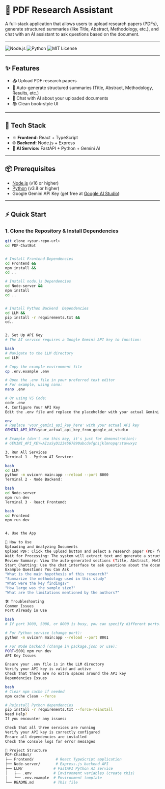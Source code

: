 # 📄 PDF Research Assistant

A full-stack application that allows users to upload research papers (PDFs), generate structured summaries (like Title, Abstract, Methodology, etc.), and chat with an AI assistant to ask questions based on the document.

---

![Node.js](https://img.shields.io/badge/node-%3E%3D16-blue)
![Python](https://img.shields.io/badge/python-%3E%3D3.8-yellow)
![MIT License](https://img.shields.io/badge/license-MIT-green)

---

## ✨ Features

- 📤 Upload PDF research papers
- 📑 Auto-generate structured summaries (Title, Abstract, Methodology, Results, etc.)
- 🤖 Chat with AI about your uploaded documents
- 📚 Clean book-style UI

---

## 🧰 Tech Stack

- ⚛️ **Frontend:** React + TypeScript
- 🌐 **Backend:** Node.js + Express
- 🤖 **AI Service:** FastAPI + Python + Gemini AI

---

## 📦 Prerequisites

- [Node.js](https://nodejs.org/) (v16 or higher)
- [Python](https://www.python.org/) (v3.8 or higher)
- Google Gemini API Key (get free at [Google AI Studio](https://aistudio.google.com/app))

---

## ⚡ Quick Start

### 1. Clone the Repository & Install Dependencies

```bash
git clone <your-repo-url>
cd PDF-ChatBot


# Install Frontend Dependencies
cd Frontend &&
npm install &&
cd ..

# Install node.js Dependencies
cd Node-server &&
npm install
cd ..


# Install Python Backend  Dependencies
cd LLM &&
pip install -r requirements.txt &&
cd..


2. Set Up API Key
# The AI service requires a Google Gemini API key to function:

bash
# Navigate to the LLM directory
cd LLM

# Copy the example environment file
cp .env.example .env

# Open the .env file in your preferred text editor
# For example, using nano:
nano .env

# Or using VS Code:
code .env
4. Configure Your API Key
Edit the .env file and replace the placeholder with your actual Gemini API key:

env
# Replace 'your_gemini_api_key_here' with your actual API key
GEMINI_API_KEY=your_actual_api_key_from_google_ai_studio

# Example (don't use this key, it's just for demonstration):
# GEMINI_API_KEY=AIzaSyD1234567890abcdefghijklmnopqrstuvwxyz

3. Run All Services
Terminal 1 - Python AI Service:

bash
cd LLM
python -m uvicorn main:app --reload --port 8000
Terminal 2 - Node Backend:

bash
cd Node-server
npm run dev
Terminal 3 - React Frontend:

bash
cd Frontend
npm run dev


4. Use the App

🚀 How to Use
Uploading and Analyzing Documents
Upload PDF: Click the upload button and select a research paper (PDF format)
Wait for Processing: The system will extract text and generate a structured summary
Review Summary: View the auto-generated sections (Title, Abstract, Methodology, etc.)
Start Chatting: Use the chat interface to ask questions about the document
Example Questions You Can Ask
"What is the main hypothesis of this research?"
"Summarize the methodology used in this study"
"What were the key findings?"
"How large was the sample size?"
"What are the limitations mentioned by the authors?"

🛠️ Troubleshooting
Common Issues
Port Already in Use

bash
# If port 3000, 5000, or 8000 is busy, you can specify different ports:

# For Python service (change port):
python -m uvicorn main:app --reload --port 8001

# For Node backend (change in package.json or use):
PORT=5001 npm run dev
API Key Issues

Ensure your .env file is in the LLM directory
Verify your API key is valid and active
Check that there are no extra spaces around the API key
Dependencies Issues

bash
# Clear npm cache if needed
npm cache clean --force

# Reinstall Python dependencies
pip install -r requirements.txt --force-reinstall
Need Help?
If you encounter any issues:

Check that all three services are running
Verify your API key is correctly configured
Ensure all dependencies are installed
Check the console logs for error messages

📁 Project Structure
PDF-ChatBot/
├── Frontend/          # React TypeScript application
├── Node-server/       # Express.js backend API
├── LLM/              # FastAPI Python AI service
│   ├── .env          # Environment variables (create this)
│   └── .env.example  # Environment template
└── README.md         # This file
```
